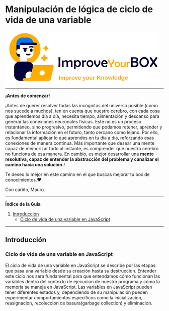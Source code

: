 # Manipulación de lógica de ciclo de vida de una variable

<img src="/resources/logo.png">
<hr />
<b>¡Antes de comenzar!</b>

¡Antes de querer resolver todas las incógnitas del universo posible (como nos sucede a muchos), ten en cuenta que nuestro cerebro, con cada cosa que aprendemos día a día, necesita tiempo, alimentación y descanso para generar las conexiones neuronales físicas. Este no es un proceso instantáneo, sino progresivo, permitiendo que podamos retener, aprender y relacionar la información en el futuro, tanto cercano como lejano.
Por ello, es fundamental aplicar lo que aprendes en tu día a día, reforzando esas conexiones de manera continua. Más importante que desear una mente capaz de memorizar todo al instante, es comprender que nuestro cerebro no funciona de esa manera. En cambio, es mejor desarrollar una **mente resolutiva, capaz de entender la abstracción del problema y canalizar el camino hacia una solución.**!

Te deseo lo mejor en este camino en el que buscas mejorar tu box de conocimientos.❤️

Con cariño, Mauro.

<hr />

**Índice de la Guía**

1. [Introducción](#introducción)
    - [Ciclo de vida de una variable en JavaScript](#ciclo-de-vida-de-una-variable-en-javascript)

---

## Introducción

### Ciclo de vida de una variable en JavaScript

El ciclo de vida de una variable en JavaScript se describe por las etapas que pasa una variable desde su creación hasta su destruccion. Entender este ciclo nos sera fundamental para que entendamos cómo funcionan las variables dentro del contexto de ejecucion de nuestro programa y cómo la memoria se maneja en JavaScript. Las variables en JavaScript pueden tener diferentes estados y, dependiendo de su manipulación pueden experimentar comportamientos especificos como la inicializacion, reasignacion, recoleccion de basura(garbage collection) y eliminacion.
